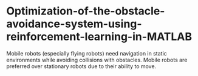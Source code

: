 # Optimization-of-the-obstacle-avoidance-system-using-reinforcement-learning-in-MATLAB
Mobile robots (especially flying robots) need navigation in static environments while avoiding collisions with obstacles. Mobile robots are preferred over stationary robots due to their ability to move.
